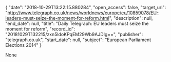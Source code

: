 {
  "date": "2018-10-29T13:22:15.880284", 
  "open_access": false, 
  "target_url": "http://www.telegraph.co.uk/news/worldnews/europe/eu/10859078/EU-leaders-must-seize-the-moment-for-reform.html", 
  "description": null, 
  "end_date": null, 
  "title": "Daily Telegraph: EU leaders must seize the moment for reform", 
  "record_id": "20181029T132215/zxn5ldoKPqEM29Wb9AJDIg==", 
  "publisher": "telegraph.co.uk", 
  "start_date": null, 
  "subject": "European Parliament Elections 2014"
}

None